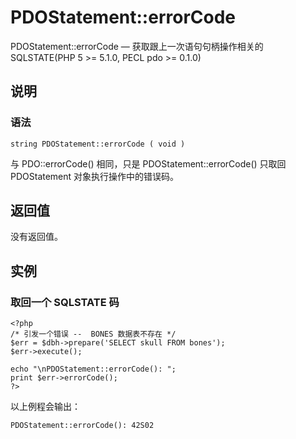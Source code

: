 # PDOStatement::errorCode



PDOStatement::errorCode — 获取跟上一次语句句柄操作相关的 SQLSTATE(PHP 5 &gt;= 5.1.0, PECL pdo &gt;= 0.1.0)

## 说明

### 语法

```
string PDOStatement::errorCode ( void )

```

与 PDO::errorCode() 相同，只是 PDOStatement::errorCode() 只取回 PDOStatement 对象执行操作中的错误码。

## 返回值

没有返回值。

## 实例

### 取回一个 SQLSTATE 码

```
<?php
/* 引发一个错误 --  BONES 数据表不存在 */
$err = $dbh->prepare('SELECT skull FROM bones');
$err->execute();

echo "\nPDOStatement::errorCode(): ";
print $err->errorCode();
?>

```

以上例程会输出：

```
PDOStatement::errorCode(): 42S02

```



